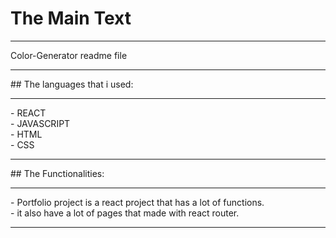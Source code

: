 # The Main Text 
<hr>
Color-Generator readme file
<hr>
## The languages that i used:
<hr>
- REACT <br>
- JAVASCRIPT <br>
- HTML <br>
- CSS <br>
<hr>
## The Functionalities:
<hr>
- Portfolio project is a react project that has a lot of functions. <br>
- it also have a lot of pages that made with react router. <br>

<hr>
